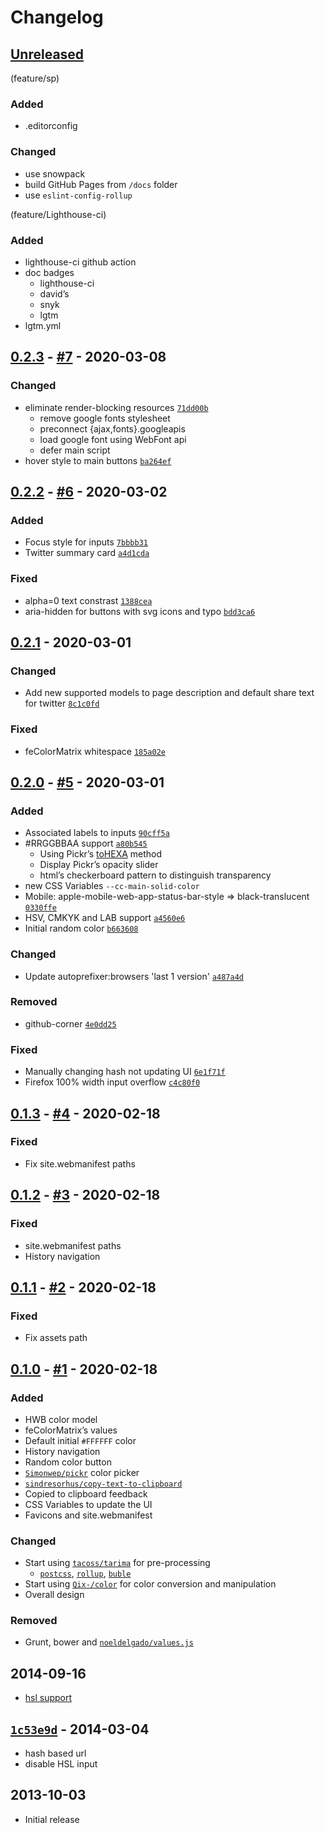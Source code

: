 # Changelog

## [Unreleased]

(feature/sp)
### Added
- .editorconfig

### Changed
- use snowpack
- build GitHub Pages from `/docs` folder
- use `eslint-config-rollup`

(feature/Lighthouse-ci)
### Added
- lighthouse-ci github action
- doc badges
  - lighthouse-ci
  - david’s
  - snyk
  - lgtm
- lgtm.yml

## [0.2.3] - [#7](../../pull/7) - 2020-03-08
### Changed
- eliminate render-blocking resources [`71dd00b`](https://github.com/noeldelgado/yacc/commit/71dd00b77809e03a9586d93015fc5f61a61be630)
  - remove google fonts stylesheet
  - preconnect {ajax,fonts}.googleapis
  - load google font using WebFont api
  - defer main script
- hover style to main buttons [`ba264ef`](https://github.com/noeldelgado/yacc/commit/ba264efbc7b4b0a8b9310428a8500414a57f18a5)

## [0.2.2] - [#6](../../pull/6) - 2020-03-02
### Added
- Focus style for inputs [`7bbbb31`](https://github.com/noeldelgado/yacc/commit/7bbbb315444100164eb1690211343d1b25572290)
- Twitter summary card [`a4d1cda`](https://github.com/noeldelgado/yacc/commit/a4d1cda00b63d7a47ad73f8f033e27388384ce07)

### Fixed
- alpha=0 text constrast [`1388cea`](https://github.com/noeldelgado/yacc/commit/1388cea18a8e51d99431c95847ff24b99356d283)
- aria-hidden for buttons with svg icons and typo [`bdd3ca6`](https://github.com/noeldelgado/yacc/commit/bdd3ca6570b161648952c01e221a23e54936aed7)

## [0.2.1] - 2020-03-01
### Changed
- Add new supported models to page description and default share text for twitter [`8c1c0fd`](https://github.com/noeldelgado/yacc/commit/8c1c0fddce26204dd410a429bc1040979a5e44c8)
### Fixed
- feColorMatrix whitespace [`185a02e`](https://github.com/noeldelgado/yacc/commit/185a02e41a8c3b97454376dd1f3b964c3749e6bc)

## [0.2.0] - [#5](../../pull/5) - 2020-03-01
### Added
- Associated labels to inputs [`90cff5a`](https://github.com/noeldelgado/yacc/commit/90cff5a883c5e73464fc3d6177031d127b608441)
- #RRGGBBAA support [`a80b545`](https://github.com/noeldelgado/yacc/commit/a80b54514882fa478a242707547651fc0a49cc0d)
  - Using Pickr’s [toHEXA](https://github.com/Simonwep/pickr/blob/master/src/js/utils/hsvacolor.js#L39) method
  - Display Pickr’s opacity slider
  - html’s checkerboard pattern to distinguish transparency
- new CSS Variables `--cc-main-solid-color`
- Mobile: apple-mobile-web-app-status-bar-style => black-translucent [`0330ffe`](https://github.com/noeldelgado/yacc/commit/0330ffeb8113aa2a10b20156fcee5ba7fd01a8d7)
- HSV, CMKYK and LAB support [`a4560e6`](https://github.com/noeldelgado/yacc/commit/a4560e6b055b47060c033d98ba4068340c519eb8)
- Initial random color [`b663608`](https://github.com/noeldelgado/yacc/commit/b663608b3d51476c0482b6e647aa258c8384dac8)

### Changed
- Update autoprefixer:browsers 'last 1 version' [`a487a4d`](https://github.com/noeldelgado/yacc/commit/a487a4d95fd0899874149c5ea603320471224ce3)

### Removed
- github-corner [`4e0dd25`](https://github.com/noeldelgado/yacc/commit/4e0dd25a11c4f0585b7b346a26d485bbddf70875)

### Fixed
- Manually changing hash not updating UI [`6e1f71f`](https://github.com/noeldelgado/yacc/commit/6e1f71f168cba2f162780f0a17e6ddb23c6f4b04)
- Firefox 100% width input overflow [`c4c80f0`](https://github.com/noeldelgado/yacc/commit/c4c80f0eb412951ec4efd1e6376ebc156b557261)

## [0.1.3] - [#4](../../pull/4) - 2020-02-18
### Fixed
- Fix site.webmanifest paths

## [0.1.2] - [#3](../../pull/3) - 2020-02-18
### Fixed
- site.webmanifest paths
- History navigation

## [0.1.1] - [#2](../../pull/2) - 2020-02-18
### Fixed
- Fix assets path

## [0.1.0] - [#1](../../pull/1) - 2020-02-18
### Added
- HWB color model
- feColorMatrix’s values
- Default initial `#FFFFFF` color
- History navigation
- Random color button
- [`Simonwep/pickr`](https://github.com/Simonwep/pickr) color picker
- [`sindresorhus/copy-text-to-clipboard`](https://github.com/sindresorhus/copy-text-to-clipboard)
- Copied to clipboard feedback
- CSS Variables to update the UI
- Favicons and site.webmanifest

### Changed
- Start using [`tacoss/tarima`](https://github.com/tacoss/tarima) for pre-processing
	- [`postcss`](https://github.com/postcss/postcss), [`rollup`](https://github.com/rollup/rollup), [`buble`](https://github.com/bublejs/buble)
- Start using [`Qix-/color`](https://github.com/Qix-/color) for color conversion and manipulation
- Overall design

### Removed
- Grunt, bower and [`noeldelgado/values.js`](https://github.com/noeldelgado/values.js)

## 2014-09-16
- [hsl support](https://github.com/noeldelgado/yacc/commit/10daf75e196ef6fb45dc78857a81309d2155cda6)

## [`1c53e9d`](https://github.com/noeldelgado/yacc/commit/1c53e9d2426c8e4fcd5ef9a062fc9baaca8039a5) - 2014-03-04
- hash based url
- disable HSL input

## 2013-10-03
- Initial release

[Unreleased]: https://github.com/noeldelgado/yacc/compare/v0.2.3...HEAD
[0.2.3]: https://github.com/noeldelgado/yacc/compare/v0.2.2...v0.2.3
[0.2.2]: https://github.com/noeldelgado/yacc/compare/v0.2.1...v0.2.2
[0.2.1]: https://github.com/noeldelgado/yacc/compare/v0.2.0...v0.2.1
[0.2.0]: https://github.com/noeldelgado/yacc/compare/v0.1.3...v0.2.0
[0.1.3]: https://github.com/noeldelgado/yacc/compare/v0.1.2...v0.1.3
[0.1.2]: https://github.com/noeldelgado/yacc/compare/v0.1.1...v0.1.2
[0.1.1]: https://github.com/noeldelgado/yacc/compare/v0.1.0...v0.1.1
[0.1.0]: https://github.com/noeldelgado/yacc/releases/tag/v0.1.0
